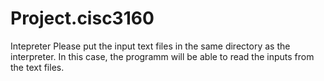 # Project.cisc3160
Intepreter
Please put the input text files in the same directory as the interpreter.
In this case, the programm will be able to read the inputs from the text files.
